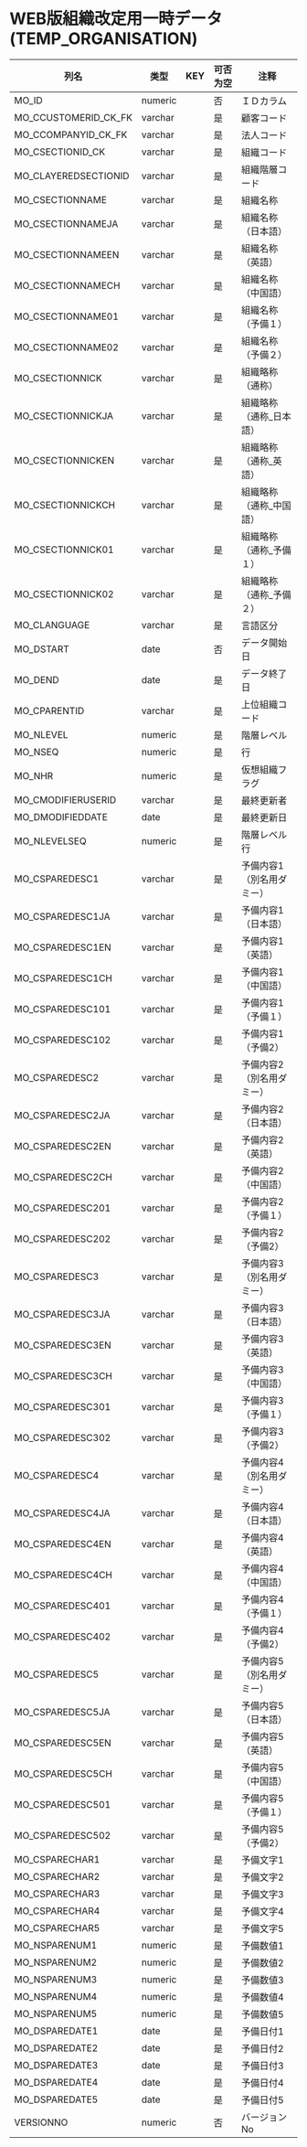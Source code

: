 # WEB版組織改定用一時データ(TEMP_ORGANISATION)
| 列名   | 类型   | KEY  | 可否为空 | 注释   |
| ---- | ---- | ---- | ---- | ---- |
|MO_ID|numeric||否|ＩＤカラム|
|MO_CCUSTOMERID_CK_FK|varchar||是|顧客コード|
|MO_CCOMPANYID_CK_FK|varchar||是|法人コード|
|MO_CSECTIONID_CK|varchar||是|組織コード|
|MO_CLAYEREDSECTIONID|varchar||是|組織階層コード|
|MO_CSECTIONNAME|varchar||是|組織名称|
|MO_CSECTIONNAMEJA|varchar||是|組織名称（日本語）|
|MO_CSECTIONNAMEEN|varchar||是|組織名称（英語）|
|MO_CSECTIONNAMECH|varchar||是|組織名称（中国語）|
|MO_CSECTIONNAME01|varchar||是|組織名称（予備１）|
|MO_CSECTIONNAME02|varchar||是|組織名称（予備２）|
|MO_CSECTIONNICK|varchar||是|組織略称（通称）|
|MO_CSECTIONNICKJA|varchar||是|組織略称（通称_日本語）|
|MO_CSECTIONNICKEN|varchar||是|組織略称（通称_英語）|
|MO_CSECTIONNICKCH|varchar||是|組織略称（通称_中国語）|
|MO_CSECTIONNICK01|varchar||是|組織略称（通称_予備１）|
|MO_CSECTIONNICK02|varchar||是|組織略称（通称_予備２）|
|MO_CLANGUAGE|varchar||是|言語区分|
|MO_DSTART|date||否|データ開始日|
|MO_DEND|date||是|データ終了日|
|MO_CPARENTID|varchar||是|上位組織コード|
|MO_NLEVEL|numeric||是|階層レベル|
|MO_NSEQ|numeric||是|行|
|MO_NHR|numeric||是|仮想組織フラグ|
|MO_CMODIFIERUSERID|varchar||是|最終更新者|
|MO_DMODIFIEDDATE|date||是|最終更新日|
|MO_NLEVELSEQ|numeric||是|階層レベル行|
|MO_CSPAREDESC1|varchar||是|予備内容1（別名用ダミー）|
|MO_CSPAREDESC1JA|varchar||是|予備内容1（日本語）|
|MO_CSPAREDESC1EN|varchar||是|予備内容1（英語）|
|MO_CSPAREDESC1CH|varchar||是|予備内容1（中国語）|
|MO_CSPAREDESC101|varchar||是|予備内容1（予備１）|
|MO_CSPAREDESC102|varchar||是|予備内容1（予備2）|
|MO_CSPAREDESC2|varchar||是|予備内容2（別名用ダミー）|
|MO_CSPAREDESC2JA|varchar||是|予備内容2（日本語）|
|MO_CSPAREDESC2EN|varchar||是|予備内容2（英語）|
|MO_CSPAREDESC2CH|varchar||是|予備内容2（中国語）|
|MO_CSPAREDESC201|varchar||是|予備内容2（予備１）|
|MO_CSPAREDESC202|varchar||是|予備内容2（予備2）|
|MO_CSPAREDESC3|varchar||是|予備内容3（別名用ダミー）|
|MO_CSPAREDESC3JA|varchar||是|予備内容3（日本語）|
|MO_CSPAREDESC3EN|varchar||是|予備内容3（英語）|
|MO_CSPAREDESC3CH|varchar||是|予備内容3（中国語）|
|MO_CSPAREDESC301|varchar||是|予備内容3（予備１）|
|MO_CSPAREDESC302|varchar||是|予備内容3（予備2）|
|MO_CSPAREDESC4|varchar||是|予備内容4（別名用ダミー）|
|MO_CSPAREDESC4JA|varchar||是|予備内容4（日本語）|
|MO_CSPAREDESC4EN|varchar||是|予備内容4（英語）|
|MO_CSPAREDESC4CH|varchar||是|予備内容4（中国語）|
|MO_CSPAREDESC401|varchar||是|予備内容4（予備１）|
|MO_CSPAREDESC402|varchar||是|予備内容4（予備2）|
|MO_CSPAREDESC5|varchar||是|予備内容5（別名用ダミー）|
|MO_CSPAREDESC5JA|varchar||是|予備内容5（日本語）|
|MO_CSPAREDESC5EN|varchar||是|予備内容5（英語）|
|MO_CSPAREDESC5CH|varchar||是|予備内容5（中国語）|
|MO_CSPAREDESC501|varchar||是|予備内容5（予備１）|
|MO_CSPAREDESC502|varchar||是|予備内容5（予備2）|
|MO_CSPARECHAR1|varchar||是|予備文字1|
|MO_CSPARECHAR2|varchar||是|予備文字2|
|MO_CSPARECHAR3|varchar||是|予備文字3|
|MO_CSPARECHAR4|varchar||是|予備文字4|
|MO_CSPARECHAR5|varchar||是|予備文字5|
|MO_NSPARENUM1|numeric||是|予備数値1|
|MO_NSPARENUM2|numeric||是|予備数値2|
|MO_NSPARENUM3|numeric||是|予備数値3|
|MO_NSPARENUM4|numeric||是|予備数値4|
|MO_NSPARENUM5|numeric||是|予備数値5|
|MO_DSPAREDATE1|date||是|予備日付1|
|MO_DSPAREDATE2|date||是|予備日付2|
|MO_DSPAREDATE3|date||是|予備日付3|
|MO_DSPAREDATE4|date||是|予備日付4|
|MO_DSPAREDATE5|date||是|予備日付5|
|VERSIONNO|numeric||否|バージョンNo|
